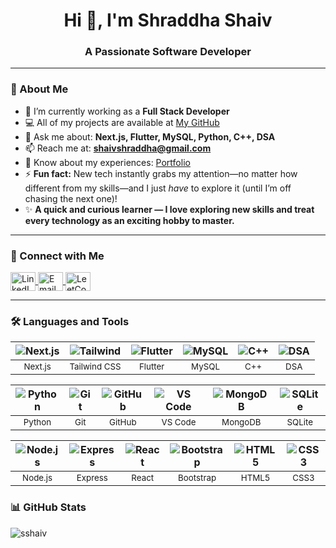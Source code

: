 <h1 align="center">Hi 👋, I'm Shraddha Shaiv</h1>
<h3 align="center">A Passionate Software Developer</h3>

---

### 🌟 About Me

- 🌱 I’m currently working as a **Full Stack Developer**  
- 💻 All of my projects are available at [My GitHub](https://github.com/sshaiv/)  
- 💬 Ask me about: **Next.js, Flutter, MySQL, Python, C++, DSA**  
- 📫 Reach me at: **shaivshraddha@gmail.com**  
- 📄 Know about my experiences: [Portfolio](https://sshaiv-portfolio3692.netlify.app/)  
- ⚡ **Fun fact:** New tech instantly grabs my attention—no matter how different from my skills—and I just *have* to explore it (until I’m off chasing the next one)!
- ✨ **A quick and curious learner — I love exploring new skills and treat every technology as an exciting hobby to master.**

---

### 🤝 Connect with Me

<p align="left">
  <a href="https://www.linkedin.com/in/shraddha-shaiv/" target="_blank" title="LinkedIn">
    <img align="center" src="https://raw.githubusercontent.com/rahuldkjain/github-profile-readme-generator/master/src/images/icons/Social/linked-in-alt.svg" alt="LinkedIn" height="30" width="40" />
  </a>
  <a href="mailto:shaivshraddha@gmail.com" target="_blank" title="Email">
    <img align="center" src="https://cdn-icons-png.flaticon.com/512/732/732200.png" alt="Email" height="30" width="40" style="object-fit:contain;" />
  </a>
  <a href="https://leetcode.com/u/sshaiv/" target="_blank" title="LeetCode">
    <img align="center" src="https://upload.wikimedia.org/wikipedia/commons/1/19/LeetCode_logo_black.png" alt="LeetCode" height="30" width="40" style="object-fit:contain;" />
  </a>
</p>

---

### 🛠️ Languages and Tools

| ![Next.js](https://cdn.simpleicons.org/next.js/000000) | ![Tailwind](https://cdn.simpleicons.org/tailwindcss/06B6D4) | ![Flutter](https://cdn.simpleicons.org/flutter/02569B) | ![MySQL](https://cdn.simpleicons.org/mysql/4479A1) | ![C++](https://cdn.simpleicons.org/cplusplus/00599C) | ![DSA](https://cdn.simpleicons.org/code/000000) |
| :---: | :---: | :---: | :---: | :---: | :---: |
| <sub>Next.js</sub> | <sub>Tailwind CSS</sub> | <sub>Flutter</sub> | <sub>MySQL</sub> | <sub>C++</sub> | <sub>DSA</sub> |

| ![Python](https://cdn.simpleicons.org/python/3776AB) | ![Git](https://cdn.simpleicons.org/git/F05032) | ![GitHub](https://cdn.simpleicons.org/github/181717) | ![VS Code](https://cdn.simpleicons.org/visualstudiocode/007ACC) | ![MongoDB](https://cdn.simpleicons.org/mongodb/47A248) | ![SQLite](https://cdn.simpleicons.org/sqlite/003B57) |
| :---: | :---: | :---: | :---: | :---: | :---: |
| <sub>Python</sub> | <sub>Git</sub> | <sub>GitHub</sub> | <sub>VS Code</sub> | <sub>MongoDB</sub> | <sub>SQLite</sub> |

| ![Node.js](https://cdn.simpleicons.org/node.js/339933) | ![Express](https://cdn.simpleicons.org/express/000000) | ![React](https://cdn.simpleicons.org/react/61DAFB) | ![Bootstrap](https://cdn.simpleicons.org/bootstrap/7952B3) | ![HTML5](https://cdn.simpleicons.org/html5/E34F26) | ![CSS3](https://cdn.simpleicons.org/css3/1572B6) |
| :---: | :---: | :---: | :---: | :---: | :---: |
| <sub>Node.js</sub> | <sub>Express</sub> | <sub>React</sub> | <sub>Bootstrap</sub> | <sub>HTML5</sub> | <sub>CSS3</sub> |



### 📊 GitHub Stats

<p>
  <img align="center" src="https://github-readme-stats.vercel.app/api/top-langs?username=sshaiv&show_icons=true&locale=en&layout=compact" alt="sshaiv" />
</p>
